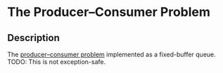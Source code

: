 # The Producer–Consumer Problem

## Description

The [producer–consumer problem](https://en.wikipedia.org/wiki/Producer%E2%80%93consumer_problem) implemented as a fixed-buffer queue.
TODO: This is not exception-safe.
